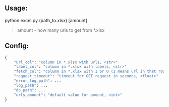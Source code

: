 ## Usage:

  python excel.py (path_to.xlsx) [amount]

> amount - how many urls to get from *.xlsx


## Config:
```python
{
    "url_col": "column in *.xlsx with urls, <str>"
    "label_col": "column in *.xlsx with labels, <str>"
    "fetch_col": "column in *.xlsx with 1 or 0 (1 means url in that row should be fetched), <str>"
    "request_timeout": "timeout for GET request in seconds, <float>"
    "error_log_path": ...
    "log_path": ...
    "db_path": ...
    "urls_amount": "default value for amount, <int>"
}
```
